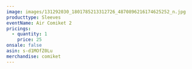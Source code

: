 ```yaml
---
image: images/131292030_1801785213312726_4870896216174625252_n.jpg
producttype: Sleeves
eventName: Air Comiket 2
pricings:
  - quantity: 1
    price: 25
onsale: false
asin: s-d1MOfZ0Lu
merchandise: comiket
---
```

